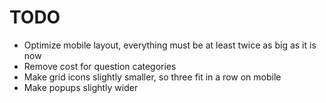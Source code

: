 # TODO
* Optimize mobile layout, everything must be at least twice as big as it is now
* Remove cost for question categories
* Make grid icons slightly smaller, so three fit in a row on mobile
* Make popups slightly wider